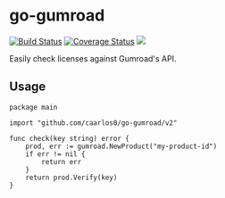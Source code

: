 # go-gumroad

[![Build Status](https://img.shields.io/github/actions/workflow/status/caarlos0/go-gumroad/build.yml?branch=main&style=for-the-badge)](https://github.com/caarlos0/go-gumroad/actions?workflow=build)
[![Coverage Status](https://img.shields.io/codecov/c/gh/caarlos0/go-gumroad.svg?logo=codecov&style=for-the-badge)](https://codecov.io/gh/caarlos0/go-gumroad)
[![](http://img.shields.io/badge/godoc-reference-5272B4.svg?style=for-the-badge)](https://pkg.go.dev/github.com/caarlos0/go-gumroad/v2)

Easily check licenses against Gumroad's API.

## Usage

```golang
package main

import "github.com/caarlos0/go-gumroad/v2"

func check(key string) error {
	prod, err := gumroad.NewProduct("my-product-id")
	if err != nil {
		return err
	}
	return prod.Verify(key)
}
```
